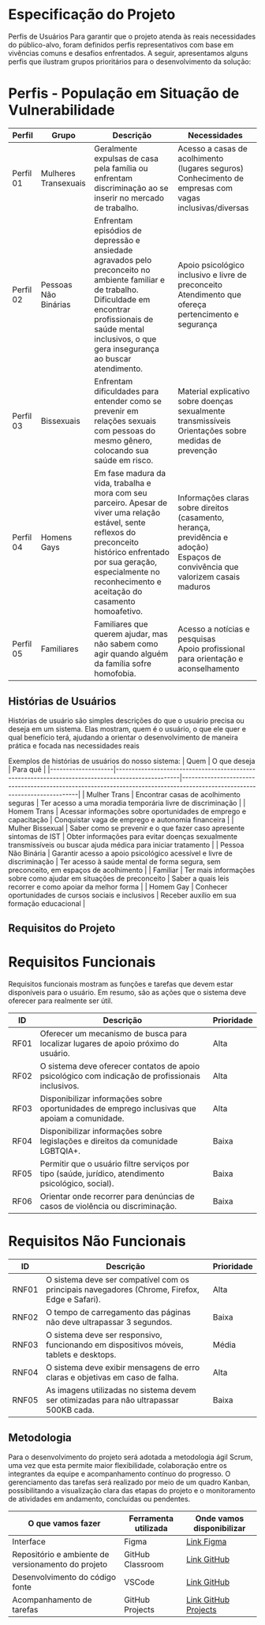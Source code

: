 # Especificação do Projeto 
Perfis de Usuários 
	Para garantir que o projeto atenda às reais necessidades do público-alvo, foram definidos perfis representativos com base em vivências comuns e desafios enfrentados. A seguir, apresentamos alguns perfis que ilustram grupos prioritários para o desenvolvimento da solução: 

 

# Perfis - População em Situação de Vulnerabilidade

| Perfil   | Grupo               | Descrição                                                                                                                                                                                                                         | Necessidades                                                                                                                        |
|----------|---------------------|-----------------------------------------------------------------------------------------------------------------------------------------------------------------------------------------------------------------------------------|-------------------------------------------------------------------------------------------------------------------------------------|
| Perfil 01| Mulheres Transexuais| Geralmente expulsas de casa pela família ou enfrentam discriminação ao se inserir no mercado de trabalho.                                                                                                                         |  Acesso a casas de acolhimento (lugares seguros) <br> Conhecimento de empresas com vagas inclusivas/diversas                     |
| Perfil 02| Pessoas Não Binárias| Enfrentam episódios de depressão e ansiedade agravados pelo preconceito no ambiente familiar e de trabalho. Dificuldade em encontrar profissionais de saúde mental inclusivos, o que gera insegurança ao buscar atendimento.      |  Apoio psicológico inclusivo e livre de preconceito <br>  Atendimento que ofereça pertencimento e segurança                        |
| Perfil 03| Bissexuais          | Enfrentam dificuldades para entender como se prevenir em relações sexuais com pessoas do mesmo gênero, colocando sua saúde em risco.                                                                                             |  Material explicativo sobre doenças sexualmente transmissíveis <br>  Orientações sobre medidas de prevenção                        |
| Perfil 04| Homens Gays         | Em fase madura da vida, trabalha e mora com seu parceiro. Apesar de viver uma relação estável, sente reflexos do preconceito histórico enfrentado por sua geração, especialmente no reconhecimento e aceitação do casamento homoafetivo. |  Informações claras sobre direitos (casamento, herança, previdência e adoção) <br>  Espaços de convivência que valorizem casais maduros |
| Perfil 05| Familiares          | Familiares que querem ajudar, mas não sabem como agir quando alguém da família sofre homofobia.                                                                                                                                   |  Acesso a notícias e pesquisas <br> Apoio profissional para orientação e aconselhamento                                           |



## Histórias de Usuários

Histórias de usuário são simples descrições do que o usuário precisa ou deseja em um sistema. Elas mostram, quem é o usuário, o que ele quer e qual benefício terá, ajudando a orientar o desenvolvimento de maneira prática e focada nas necessidades reais 

 

Exemplos de histórias de usuários do nosso sistema:
| Quem               | O que deseja                                                                                     | Para quê                                                                                                                  |
|--------------------|--------------------------------------------------------------------------------------------------|---------------------------------------------------------------------------------------------------------------------------|
| Mulher Trans       | Encontrar casas de acolhimento seguras                                                           | Ter acesso a uma moradia temporária livre de discriminação                                                                |
| Homem Trans        | Acessar informações sobre oportunidades de emprego e capacitação                                 | Conquistar vaga de emprego e autonomia financeira                                                                         |
| Mulher Bissexual   | Saber como se prevenir e o que fazer caso apresente sintomas de IST                               | Obter informações para evitar doenças sexualmente transmissíveis ou buscar ajuda médica para iniciar tratamento           |
| Pessoa Não Binária | Garantir acesso a apoio psicológico acessível e livre de discriminação                           | Ter acesso à saúde mental de forma segura, sem preconceito, em espaços de acolhimento                                     |
| Familiar           | Ter mais informações sobre como ajudar em situações de preconceito                               | Saber a quais leis recorrer e como apoiar da melhor forma                                                                 |
| Homem Gay          | Conhecer oportunidades de cursos sociais e inclusivos                                            | Receber auxílio em sua formação educacional                                                                               |



## Requisitos do Projeto 

#  Requisitos Funcionais 
   Requisitos funcionais mostram as funções e tarefas que devem estar disponíveis para o usuário. Em resumo, são as ações que o sistema deve oferecer para realmente ser útil. 


| ID   | Descrição                                                                                      | Prioridade |
|------|------------------------------------------------------------------------------------------------|------------|
| RF01 | Oferecer um mecanismo de busca para localizar lugares de apoio próximo do usuário.             | Alta       |
| RF02 | O sistema deve oferecer contatos de apoio psicológico com indicação de profissionais inclusivos.| Alta       |
| RF03 | Disponibilizar informações sobre oportunidades de emprego inclusivas que apoiam a comunidade.  | Alta       |
| RF04 | Disponibilizar informações sobre legislações e direitos da comunidade LGBTQIA+.                 | Baixa      |
| RF05 | Permitir que o usuário filtre serviços por tipo (saúde, jurídico, atendimento psicológico, social). | Baixa  |
| RF06 | Orientar onde recorrer para denúncias de casos de violência ou discriminação.                   | Baixa      |



# Requisitos Não Funcionais

| ID    | Descrição                                                                                       | Prioridade |
|-------|-------------------------------------------------------------------------------------------------|------------|
| RNF01 | O sistema deve ser compatível com os principais navegadores (Chrome, Firefox, Edge e Safari).   | Alta       |
| RNF02 | O tempo de carregamento das páginas não deve ultrapassar 3 segundos.                            | Baixa      |
| RNF03 | O sistema deve ser responsivo, funcionando em dispositivos móveis, tablets e desktops.          | Média      |
| RNF04 | O sistema deve exibir mensagens de erro claras e objetivas em caso de falha.                    | Alta       |
| RNF05 | As imagens utilizadas no sistema devem ser otimizadas para não ultrapassar 500KB cada.          | Baixa      |


## Metodologia

Para o desenvolvimento do projeto será adotada a metodologia ágil Scrum, uma vez que esta permite maior flexibilidade, colaboração entre os integrantes da equipe e acompanhamento contínuo do progresso. O gerenciamento das tarefas será realizado por meio de um quadro Kanban, possibilitando a visualização clara das etapas do projeto e o monitoramento de atividades em andamento, concluídas ou pendentes. 

| O que vamos fazer                        | Ferramenta utilizada        | Onde vamos disponibilizar |
|-----------------------------------------|----------------------------|--------------------------|
| Interface                                | Figma                      | [Link Figma](https://www.figma.com/design/Scia9wolUoPAopthxkmmgj/Etapa-02-Projetoweb?node-id=0-1&p=f&t=jIo7RKnIfm0zJa5e-0) |
| Repositório e ambiente de versionamento do projeto | GitHub Classroom           | [Link GitHub](https://github.com/ICEI-PUC-Minas-PMV-SI/pmv-si-2025-2-pe1-t1-pmv-si-2025-2-pe1-projrefugioarcoiris) |
| Desenvolvimento do código fonte          | VSCode                     | [Link GitHub](https://github.com/ICEI-PUC-Minas-PMV-SI/pmv-si-2025-2-pe1-t1-pmv-si-2025-2-pe1-projrefugioarcoiris) |
| Acompanhamento de tarefas                | GitHub Projects            | [Link GitHub Projects](https://github.com/orgs/ICEI-PUC-Minas-PMV-SI/projects/363/views/1) |


